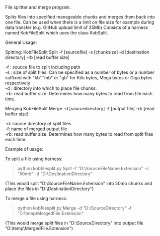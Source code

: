File splitter and merge program.

Splits files into specified manageable chunks and merges them back into one file. Can be used when there is a limit on file size for example during data transfer (e.g. GitHub upload limit of 25Mb)
Consists of a harness named KobFileSplit which uses the class KobSplit.

General Usage:

Spltting:
KobFileSplit Split -f [sourcefile] -s [chunksize] -d [destination directory] -rb [read buffer size]

  -f : soucce file to split including path  
  -s : size of split files. Can be specified as a number of bytes or a number suffixed with "kb","mb" or "gb" for Kilo bytes, Mega bytes or Giga bytes respectively  
  -d : directory into which to place file chunks.  
  -rb: read buffer size. Determines how many bytes to read from file each time.
  
Merging
KobFileSplit Merge -d [sourcedirectory] -f [output file] -rb [read buffer size]

  -d:  source directory of split files  
  -f:  name of merged output file  
  -rb: read buffer size. Determines how many bytes to read from split files each time.  

Example of usage:

To split a file using harness:

>python kobfilesplit.py Split -f "D:\SourceFileName.Extension" -s "50mb" -d "D:\DestinationDirectory"

(This would split "D:\SourceFileName.Extension" into 50mb chunks and place the files in "D:\DestinationDirectory")

To merge a file using harness:

>python kobfilesplit.py Merge -d "D:\SourceDirectory" -f "D:\temp\MergedFile.Extension"  

(This would merge split files in "D:\SourceDirectory" into output file "D:\temp\MergedFile.Extension")
